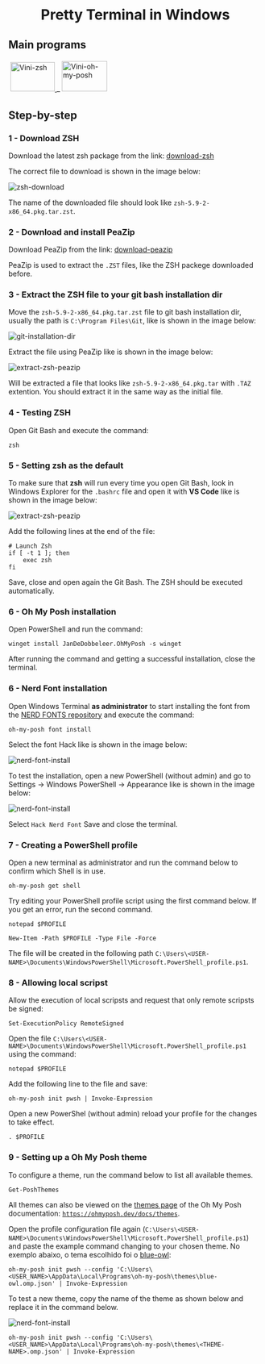 <h1 align="center">Pretty Terminal in Windows</h1>

## Main programs 

<p style='margin: 20px 4px 32px;'>
    <a href="https://github.com/ohmyzsh/ohmyzsh/wiki/Installing-ZSH" target="_blank" rel="noopener noreferrer">
        <img src="https://github.com/Zsh-art/logo/blob/main/png/white_horizontal_icon.png?raw=true" alt="Vini-zsh" width="88" height="58" />
    </a>_
    <a href="https://ohmyposh.dev/" target="_blank" rel="noreferrer">
        <img src="https://raw.githubusercontent.com/jandedobbeleer/oh-my-posh/main/website/static/img/logo.png" alt="Vini-oh-my-posh" width="90" height="60" />
    </a>
</p>

## Step-by-step

### 1 - Download ZSH 

Download the latest zsh package from the link: [download-zsh](https://packages.msys2.org/package/zsh?repo=msys&variant=x86_64)

The correct file to download is shown in the image below:

![zsh-download](https://github.com/Vinicius999/pretty-terminal-windows/blob/main/images/link-download-zsh.png)

The name of the downloaded file should look like `zsh-5.9-2-x86_64.pkg.tar.zst`.


### 2 - Download and install PeaZip

Download PeaZip from the link: [download-peazip](https://peazip.github.io/index.html)

PeaZip is used to extract the `.ZST` files, like the ZSH packege downloaded before.


### 3 - Extract the ZSH file to your git bash installation dir

Move the `zsh-5.9-2-x86_64.pkg.tar.zst` file to git bash installation dir, usually the path is `C:\Program Files\Git`, like is shown in the image below:

![git-installation-dir](https://github.com/Vinicius999/pretty-terminal-windows/blob/main/images/git-installation-dir.png)

Extract the file using PeaZip like is shown in the image below:

![extract-zsh-peazip](https://github.com/Vinicius999/pretty-terminal-windows/blob/main/images/extract-zsh-peazip.png)

Will be extracted a file that looks like `zsh-5.9-2-x86_64.pkg.tar` with `.TAZ` extention. You should extract it in the same way as the initial file.

### 4 - Testing ZSH

Open Git Bash and execute the command:
```
zsh
```

### 5 - Setting zsh as the default

To make sure that **zsh** will run every time you open Git Bash, look in Windows Explorer for the `.bashrc` file and open it with **VS Code** like is shown in the image below:

![extract-zsh-peazip](https://github.com/Vinicius999/pretty-terminal-windows/blob/main/images/bashrc-file.png)

Add the following lines at the end of the file:

```
# Launch Zsh
if [ -t 1 ]; then
    exec zsh
fi
```

Save, close and open again the Git Bash. The ZSH should be executed automatically.

### 6 - Oh My Posh installation

Open PowerShell and run the command:

```
winget install JanDeDobbeleer.OhMyPosh -s winget
```

After running the command and getting a successful installation, close the terminal.


### 6 - Nerd Font installation

Open Windows Terminal **as administrator** to start installing the font from the [NERD FONTS repository](https://ohmyposh.dev/docs/installation/fonts) and execute the command:

```
oh-my-posh font install
```

Select the font Hack like is shown in the image below:

![nerd-font-install](https://github.com/Vinicius999/pretty-terminal-windows/blob/main/images/nerd-font-install.png)

To test the installation, open a new PowerShell (without admin) and go to Settings -> Windows PowerShell -> Appearance like is shown in the image below:

![nerd-font-install](https://github.com/Vinicius999/pretty-terminal-windows/blob/main/images/powershell-font.gif)

Select `Hack Nerd Font` Save and close the terminal.


### 7 - Creating a PowerShell profile

Open a new terminal as administrator and run the command below to confirm which Shell is in use.

```
oh-my-posh get shell
```

Try editing your PowerShell profile script using the first command below. If you get an error, run the second command.

```
notepad $PROFILE
```

```
New-Item -Path $PROFILE -Type File -Force
```

The file will be created in the following path `C:\Users\<USER-NAME>\Documents\WindowsPowerShell\Microsoft.PowerShell_profile.ps1`.

### 8 - Allowing local scripst

Allow the execution of local scripsts and request that only remote scripsts be signed:

```
Set-ExecutionPolicy RemoteSigned
```

Open the file `C:\Users\<USER-NAME>\Documents\WindowsPowerShell\Microsoft.PowerShell_profile.ps1` using the command:

```
notepad $PROFILE
```

Add the following line to the file and save:

```
oh-my-posh init pwsh | Invoke-Expression
```

Open a new PowerShel (without admin) reload your profile for the changes to take effect.

```
. $PROFILE
```

### 9 - Setting up a Oh My Posh theme

To configure a theme, run the command below to list all available themes.

```
Get-PoshThemes
```

All themes can also be viewed on the [themes page](https://ohmyposh.dev/docs/themes) of the Oh My Posh documentation: [`https://ohmyposh.dev/docs/themes`](https://ohmyposh.dev/docs/themes).

Open the profile configuration file again (`C:\Users\<USER-NAME>\Documents\WindowsPowerShell\Microsoft.PowerShell_profile.ps1`) and paste the example command changing to your chosen theme. No exemplo abaixo, o tema escolhido foi o [blue-owl](https://ohmyposh.dev/docs/themes#blue-owl):

```
oh-my-posh init pwsh --config 'C:\Users\<USER_NAME>\AppData\Local\Programs\oh-my-posh\themes\blue-owl.omp.json' | Invoke-Expression
```

To test a new theme, copy the name of the theme as shown below and replace it in the command below.

![nerd-font-install](https://github.com/Vinicius999/pretty-terminal-windows/blob/main/images/powershell-font.gif)

```
oh-my-posh init pwsh --config 'C:\Users\<USER_NAME>\AppData\Local\Programs\oh-my-posh\themes\<THEME-NAME>.omp.json' | Invoke-Expression
```

